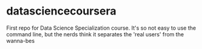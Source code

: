 datasciencecoursera
===================

First repo for Data Science Specialization course.  It's so not easy to use the command line, but the nerds think it separates the 'real users' from the wanna-bes
